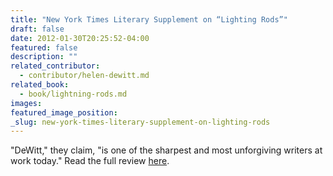 ```yaml
---
title: "New York Times Literary Supplement on “Lighting Rods”"
draft: false
date: 2012-01-30T20:25:52-04:00
featured: false
description: ""
related_contributor:
  - contributor/helen-dewitt.md
related_book:
  - book/lightning-rods.md
images:
featured_image_position: 
_slug: new-york-times-literary-supplement-on-lighting-rods
---
```


"DeWitt," they claim, "is one of the sharpest and most unforgiving writers at work today." Read the full review [here](http://www.the-tls.co.uk/tls/public/article865585.ece). 

